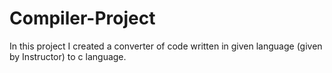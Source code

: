 # Compiler-Project
In this project I created a converter of code written in given language (given by Instructor) to c language.
